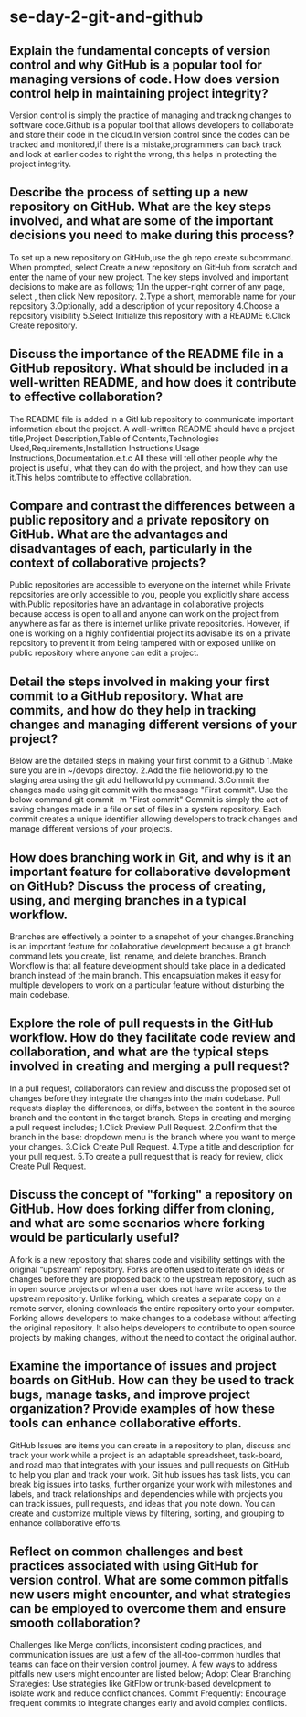 # se-day-2-git-and-github
## Explain the fundamental concepts of version control and why GitHub is a popular tool for managing versions of code. How does version control help in maintaining project integrity?
Version control is simply the practice of managing and tracking changes to software code.Github is a popular tool that allows developers to collaborate and store their code in the cloud.In version control since the codes can be tracked and monitored,if there is a mistake,programmers can back track and look at earlier codes to right the wrong, this helps in protecting the project integrity.   

## Describe the process of setting up a new repository on GitHub. What are the key steps involved, and what are some of the important decisions you need to make during this process?
To set up a new repository on GitHub,use the gh repo create subcommand. When prompted, select Create a new repository on GitHub from scratch and enter the name of your new project.
The key steps involved and important decisions to make are as follows;
1.In the upper-right corner of any page, select , then click New repository.
2.Type a short, memorable name for your repository
3.Optionally, add a description of your repository
4.Choose a repository visibility
5.Select Initialize this repository with a README
6.Click Create repository.

## Discuss the importance of the README file in a GitHub repository. What should be included in a well-written README, and how does it contribute to effective collaboration?
The README file is added in a GitHub repository to communicate important information about the project. A well-written README should have a project title,Project Description,Table of Contents,Technologies Used,Requirements,Installation Instructions,Usage Instructions,Documentation.e.t.c All these will tell other people why the project is useful, what they can do with the project, and how they can use it.This helps comtribute to effective collabration.

## Compare and contrast the differences between a public repository and a private repository on GitHub. What are the advantages and disadvantages of each, particularly in the context of collaborative projects?
Public repositories are accessible to everyone on the internet while Private repositories are only accessible to you, people you explicitly share access with.Public repositories have an advantage in collaborative projects because access is open to all and anyone can work on the project from anywhere as far as there is internet unlike private repositories. However, if one is working on a highly confidential project its advisable its on a private repository to prevent it from being tampered with or exposed unlike on public repository where anyone can edit a project.

## Detail the steps involved in making your first commit to a GitHub repository. What are commits, and how do they help in tracking changes and managing different versions of your project?
Below are the detailed steps in making your first commit to a Github
1.Make sure you are in ~/devops directoy.
2.Add the file helloworld.py to the staging area using the git add helloworld.py command.
3.Commit the changes made using git commit with the message "First commit". Use the below command git commit -m "First commit"
Commit is simply the act of saving changes made in a file or set of files in a system repository.
Each commit creates a unique identifier allowing developers to track changes and manage different versions of your projects.

## How does branching work in Git, and why is it an important feature for collaborative development on GitHub? Discuss the process of creating, using, and merging branches in a typical workflow.
Branches are effectively a pointer to a snapshot of your changes.Branching is an important feature for collaborative development because a git branch command lets you create, list, rename, and delete branches.
Branch Workflow is that all feature development should take place in a dedicated branch instead of the main branch. This encapsulation makes it easy for multiple developers to work on a particular feature without disturbing the main codebase.

## Explore the role of pull requests in the GitHub workflow. How do they facilitate code review and collaboration, and what are the typical steps involved in creating and merging a pull request?
In a pull request, collaborators can review and discuss the proposed set of changes before they integrate the changes into the main codebase. Pull requests display the differences, or diffs, between the content in the source branch and the content in the target branch.
Steps in creating and merging a pull request includes;
1.Click Preview Pull Request. 
2.Confirm that the branch in the base: dropdown menu is the branch where you want to merge your changes. 
3.Click Create Pull Request. 
4.Type a title and description for your pull request.
5.To create a pull request that is ready for review, click Create Pull Request.


## Discuss the concept of "forking" a repository on GitHub. How does forking differ from cloning, and what are some scenarios where forking would be particularly useful?
A fork is a new repository that shares code and visibility settings with the original “upstream” repository. Forks are often used to iterate on ideas or changes before they are proposed back to the upstream repository, such as in open source projects or when a user does not have write access to the upstream repository.
Unlike forking, which creates a separate copy on a remote server, cloning downloads the entire repository onto your computer. Forking allows developers to make changes to a codebase without affecting the original repository. It also helps developers to contribute to open source projects by making changes, without the need to contact the original author.

## Examine the importance of issues and project boards on GitHub. How can they be used to track bugs, manage tasks, and improve project organization? Provide examples of how these tools can enhance collaborative efforts.
GitHub Issues are items you can create in a repository to plan, discuss and track your work while a project is an adaptable spreadsheet, task-board, and road map that integrates with your issues and pull requests on GitHub to help you plan and track your work.
Git hub issues has task lists, you can break big issues into tasks, further organize your work with milestones and labels, and track relationships and dependencies while with projects you can track issues, pull requests, and ideas that you note down. You can create and customize multiple views by filtering, sorting, and grouping to enhance collaborative efforts.

## Reflect on common challenges and best practices associated with using GitHub for version control. What are some common pitfalls new users might encounter, and what strategies can be employed to overcome them and ensure smooth collaboration?
Challenges like Merge conflicts, inconsistent coding practices, and communication issues are just a few of the all-too-common hurdles that teams can face on their version control journey.
A few ways to address pitfalls new users might encounter are listed below;
Adopt Clear Branching Strategies: Use strategies like GitFlow or trunk-based development to isolate work and reduce conflict chances.
Commit Frequently: Encourage frequent commits to integrate changes early and avoid complex conflicts.
